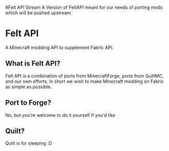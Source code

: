 #Felt API Stream
A Version of FeltAPI meant for our needs of porting mods which will be pushed upstream.

# Felt API
A Minecraft modding API to supplement Fabric API.

## What is Felt API?
Felt API is a combination of ports from MinecraftForge, ports from QuiltMC, and our own efforts.
In short we wish to make Minecraft modding on Fabric as simple as possible.

## Port to Forge?
No, but you're welcome to do it yourself if you'd like

## Quilt?
Quilt is for sleeping :D
